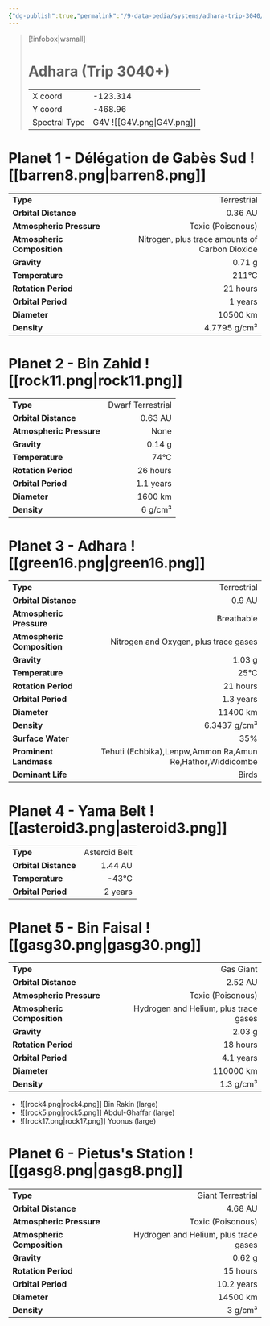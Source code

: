 ```yaml
---
{"dg-publish":true,"permalink":"/9-data-pedia/systems/adhara-trip-3040/"}
---
```


> [!infobox|wsmall]
> # Adhara (Trip 3040+)
> | | |
> | - | - |
> | X coord | -123.314 |
> | Y coord| -468.96 |
> | Spectral Type | G4V ![[G4V.png\|G4V.png]] |

# Planet 1 - Délégation de Gabès Sud ![[barren8.png\|barren8.png]]
|                             |                           |
| --------------------------- | -------------------------:|
| **Type**                    |             Terrestrial |
| **Orbital Distance**        |   0.36 AU |
| **Atmospheric Pressure**    |       Toxic (Poisonous) |
| **Atmospheric Composition** |      Nitrogen, plus trace amounts of Carbon Dioxide |
| **Gravity**                 |        0.71 g |
| **Temperature**             |    211°C |
| **Rotation Period**         |  21 hours |
| **Orbital Period** | 1 years |
| **Diameter**                |      10500 km | 
| **Density**                 |    4.7795 g/cm³ |





# Planet 2 - Bin Zahid ![[rock11.png\|rock11.png]]
|                             |                           |
| --------------------------- | -------------------------:|
| **Type**                    |             Dwarf Terrestrial |
| **Orbital Distance**        |   0.63 AU |
| **Atmospheric Pressure**    |       None |
| **Gravity**                 |        0.14 g |
| **Temperature**             |    74°C |
| **Rotation Period**         |  26 hours |
| **Orbital Period** | 1.1 years |
| **Diameter**                |      1600 km | 
| **Density**                 |    6 g/cm³ |





# Planet 3 - Adhara ![[green16.png\|green16.png]]
|                             |                           |
| --------------------------- | -------------------------:|
| **Type**                    |             Terrestrial |
| **Orbital Distance**        |   0.9 AU |
| **Atmospheric Pressure**    |       Breathable |
| **Atmospheric Composition** |      Nitrogen and Oxygen, plus trace gases |
| **Gravity**                 |        1.03 g |
| **Temperature**             |    25°C |
| **Rotation Period**         |  21 hours |
| **Orbital Period** | 1.3 years |
| **Diameter**                |      11400 km | 
| **Density**                 |    6.3437 g/cm³ |
| **Surface Water**           |           35% | 
| **Prominent Landmass**      |         Tehuti (Echbika),Lenpw,Ammon Ra,Amun Re,Hathor,Widdicombe | 
| **Dominant Life**           |         Birds |





# Planet 4 - Yama Belt ![[asteroid3.png\|asteroid3.png]]
|                             |                           |
| --------------------------- | -------------------------:|
| **Type**                    |             Asteroid Belt |
| **Orbital Distance**        |   1.44 AU |
| **Temperature**             |    -43°C |
| **Orbital Period** | 2 years |





# Planet 5 - Bin Faisal ![[gasg30.png\|gasg30.png]]
|                             |                           |
| --------------------------- | -------------------------:|
| **Type**                    |             Gas Giant |
| **Orbital Distance**        |   2.52 AU |
| **Atmospheric Pressure**    |       Toxic (Poisonous) |
| **Atmospheric Composition** |      Hydrogen and Helium, plus trace gases |
| **Gravity**                 |        2.03 g |
| **Rotation Period**         |  18 hours |
| **Orbital Period** | 4.1 years |
| **Diameter**                |      110000 km | 
| **Density**                 |    1.3 g/cm³ |



- ![[rock4.png\|rock4.png]] Bin Rakin (large)
- ![[rock5.png\|rock5.png]] Abdul-Ghaffar (large)
- ![[rock17.png\|rock17.png]] Yoonus (large)


# Planet 6 - Pietus's Station ![[gasg8.png\|gasg8.png]]
|                             |                           |
| --------------------------- | -------------------------:|
| **Type**                    |             Giant Terrestrial |
| **Orbital Distance**        |   4.68 AU |
| **Atmospheric Pressure**    |       Toxic (Poisonous) |
| **Atmospheric Composition** |      Hydrogen and Helium, plus trace gases |
| **Gravity**                 |        0.62 g |
| **Rotation Period**         |  15 hours |
| **Orbital Period** | 10.2 years |
| **Diameter**                |      14500 km | 
| **Density**                 |    3 g/cm³ |





